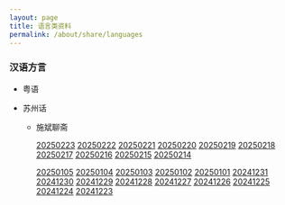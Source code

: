 ```yaml
---
layout: page
title: 语言类资料
permalink: /about/share/languages
---
```


### 汉语方言

- 粤语

- 苏州话

  - 施斌聊斋

    [20250223](http://www.csztv.com/doc/2025/02/26/1136037.shtml) [20250222](http://www.csztv.com/doc/2025/02/26/1136036.shtml) [20250221](http://www.csztv.com/doc/2025/02/26/1136035.shtml) [20250220](http://www.csztv.com/doc/2025/02/26/1136034.shtml) [20250219](http://www.csztv.com/doc/2025/02/26/1136033.shtml) [20250218](http://www.csztv.com/doc/2025/02/26/1136032.shtml) [20250217](http://www.csztv.com/doc/2025/02/26/1136031.shtml) [20250216](http://www.csztv.com/doc/2025/02/26/1136030.shtml) [20250215](http://www.csztv.com/doc/2025/02/26/1136029.shtml) [20250214](http://www.csztv.com/doc/2025/02/26/1136028.shtml)

    [20250105](http://www.csztv.com/doc/2025/01/07/1127922.shtml) [20250104](http://www.csztv.com/doc/2025/01/07/1127920.shtml) [20250103](http://www.csztv.com/doc/2025/01/07/1127919.shtml) [20250102](http://www.csztv.com/doc/2025/01/07/1127918.shtml) [20250101](http://www.csztv.com/doc/2025/01/07/1127916.shtml) [20241231](http://www.csztv.com/doc/2025/01/07/1127915.shtml) [20241230](http://www.csztv.com/doc/2025/01/07/1127914.shtml) [20241229](http://www.csztv.com/doc/2024/12/31/1126555.shtml) [20241228](http://www.csztv.com/doc/2024/12/31/1126554.shtml) [20241227](http://www.csztv.com/doc/2024/12/31/1126553.shtml) [20241226](http://www.csztv.com/doc/2024/12/31/1126552.shtml) [20241225](http://www.csztv.com/doc/2024/12/31/1126551.shtml) [20241224](http://www.csztv.com/doc/2024/12/31/1126550.shtml) [20241223](http://www.csztv.com/doc/2024/12/31/1126549.shtml)